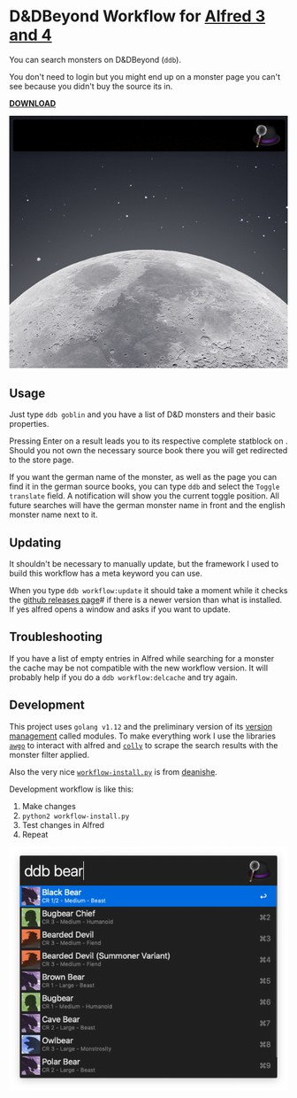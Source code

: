 D&DBeyond Workflow for [Alfred 3 and 4](http://www.alfredapp.com)
==============================

You can search monsters on D&DBeyond (`ddb`).

You don't need to login but you might end up on a monster page you can't see
because you didn't buy the source its in.

**[DOWNLOAD](https://github.com/Wayneoween/alfred-dndbeyond-monster-workflow/releases)**

![Demo GIF](demo.gif)

Usage
-----

Just type `ddb goblin` and you have a list of D&D monsters and their basic properties.

Pressing Enter on a result leads you to its respective complete statblock on
[](https://dndbeyond.com). Should you not own the necessary source book there
you will get redirected to the store page.

If you want the german name of the monster, as well as the page you can find it
in the german source books, you can type `ddb` and select the `Toggle
translate` field. A notification will show you the current toggle position. All
future searches will have the german monster name in front and the english
monster name next to it.

Updating
--------

It shouldn't be necessary to manually update, but the framework I used to build
this workflow has a meta keyword you can use.

When you type `ddb workflow:update` it should take a moment while it checks the
[github releases
page](](https://github.com/Wayneoween/alfred-dndbeyond-monster-workflow/releases))#
if there is a newer version than what is installed. If yes alfred opens a
window and asks if you want to update.

Troubleshooting
---------------

If you have a list of empty entries in Alfred while searching for a monster the
cache may be not compatible with the new workflow version. It will probably
help if you do a `ddb workflow:delcache` and try again.

Development
-----------

This project uses `golang v1.12` and the preliminary version of its [version
management](https://github.com/golang/go/wiki/Modules) called modules. To make
everything work I use the libraries [`awgo`](https://github.com/deanishe/awgo)
to interact with alfred and [`colly`](http://go-colly.org) to scrape the
[](https://dndbeyond.com) search results with the monster filter applied.

Also the very nice
[`workflow-install.py`](https://gist.github.com/deanishe/35faae3e7f89f629a94e)
is from [deanishe](https://github.com/deanishe).

Development workflow is like this:

1. Make changes
2. `python2 workflow-install.py`
3. Test changes in Alfred
4. Repeat

![Workflow Screenshot](screenshot.png)
